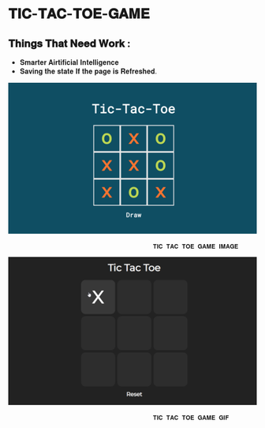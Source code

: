 # 𝐓𝐈𝐂-𝐓𝐀𝐂-𝐓𝐎𝐄-𝐆𝐀𝐌𝐄

## 𝐓𝐡𝐢𝐧𝐠𝐬 𝐓𝐡𝐚𝐭 𝐍𝐞𝐞𝐝 𝐖𝐨𝐫𝐤 :

- 𝐒𝐦𝐚𝐫𝐭𝐞𝐫 𝐀𝐢𝐫𝐭𝐢𝐟𝐢𝐜𝐢𝐚𝐥 𝐈𝐧𝐭𝐞𝐥𝐥𝐢𝐠𝐞𝐧𝐜𝐞
- 𝐒𝐚𝐯𝐢𝐧𝐠 𝐭𝐡𝐞 𝐬𝐭𝐚𝐭𝐞 𝐈𝐟 𝐭𝐡𝐞 𝐩𝐚𝐠𝐞 𝐢𝐬 𝐑𝐞𝐟𝐫𝐞𝐬𝐡𝐞𝐝.

![Tic Tac Toe Screenshot](https://github.com/AJINKYACHAVAN5/TIC-TAC-TOE-GAME/blob/main/Assets/Screenshot.png)

                                             𝐓𝐈𝐂 𝐓𝐀𝐂 𝐓𝐎𝐄 𝐆𝐀𝐌𝐄 𝐈𝐌𝐀𝐆𝐄

![Tic Tac Toe Gif](https://github.com/AJINKYACHAVAN5/TIC-TAC-TOE-GAME/blob/main/Assets/Tic%20Tac%20Toe.gif)

                                             𝐓𝐈𝐂 𝐓𝐀𝐂 𝐓𝐎𝐄 𝐆𝐀𝐌𝐄 𝐆𝐈𝐅
